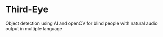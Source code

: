 # Third-Eye
Object detection using AI and openCV for blind people with natural audio output in multiple language
